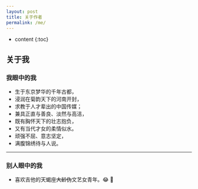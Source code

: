 ```yaml
---
layout: post
title: 关于作者
permalink: /me/
---
```


* content
{:toc}


关于我
-----------------------------------------------------------------
### 我眼中的我

+ 生于东京梦华的千年古都，
+ 浸润在菊韵天下的河南开封，
+ 求教于人才辈出的中国传媒；
+ 兼具正直与善良、淡然与高洁，
+ 既有胸怀天下的壮志抱负，
+ 又有当代才女的柔情似水。
+ 顽强不屈、意志坚定，
+ 满腹锦绣待与人说。

-----------------------------------------------------------------
### 别人眼中的我

+ 喜欢吉他的天蝎座~~大龄伪~~文艺女青年。😂 🐶



